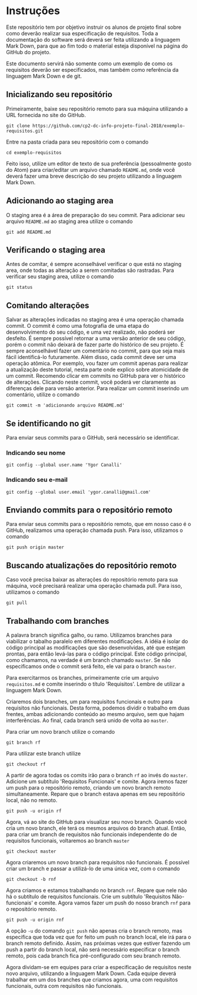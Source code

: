 # Instruções

Este repositório tem por objetivo instruir os alunos de projeto final sobre como deverão realizar sua especificação de requisitos. Toda a documentação do software será deverá ser feita utilizando a linguagem Mark Down, para que ao fim todo o material esteja disponível na página do GitHub do projeto.

Este documento servirá não somente como um exemplo de como os requisitos deverão ser especificados, mas também como referência da linguagem Mark Down e de git.

## Inicializando seu repositório

Primeiramente, baixe seu repositório remoto para sua máquina utilizando a URL fornecida no site do GitHub.

```
git clone https://github.com/cp2-dc-info-projeto-final-2018/exemplo-requisitos.git
```

Entre na pasta criada para seu repositório com o comando

```
cd exemplo-requisitos
```

Feito isso, utilize um editor de texto de sua preferência (pessoalmente gosto do Atom) para criar/editar um arquivo chamado `README.md`, onde você deverá fazer uma breve descrição do seu projeto utilizando a linguagem Mark Down.

## Adicionando ao staging area

O staging area é a área de preparação do seu commit. Para adicionar seu arquivo `README.md` ao staging area utilize o comando

```
git add README.md
```

## Verificando o staging area

Antes de comitar, é sempre aconselhável verificar o que está no staging area, onde todas as alteração a serem comitadas são rastradas. Para verificar seu staging area, utilize o comando

```
git status
```

## Comitando alterações

Salvar as alterações indicadas no staging area é uma operação chamada commit. O commit é como uma fotografia de uma etapa do desenvolvimento do seu código, e uma vez realizado, não poderá ser desfeito. É sempre possível retornar a uma versão anterior de seu código, porém o commit não deixará de fazer parte do histórico de seu projeto. É sempre aconselhável fazer um comentário no commit, para que seja mais fácil identificá-lo futuramente. Além disso, cada commit deve ser uma operação atômica. Por exemplo, vou fazer um commit apenas para realizar a atualização deste tutorial, nesta parte onde explico sobre atomicidade de um commit. Recomendo clicar em commits no GitHub para ver o histórico de alterações. Clicando neste commit, você poderá ver claramente as diferenças dele para versão anterior. Para realizar um commit inserindo um comentário, utilize o comando

```
git commit -m 'adicionando arquivo README.md'
```

## Se identificando no git

Para enviar seus commits para o GitHub, será necessário se identificar.

### Indicando seu nome

```
git config --global user.name 'Ygor Canalli'
```

### Indicando seu e-mail

```
git config --global user.email 'ygor.canalli@gmail.com'
```

## Enviando commits para o repositório remoto

Para enviar seus commits para o repositório remoto, que em nosso caso é o GitHub, realizamos uma operação chamada push. Para isso, utilizamos o comando

```
git push origin master
```

## Buscando atualizações do repositório remoto

Caso você precisa baixar as alterações do repositório remoto para sua máquina, você precisará realizar uma operação chamada pull. Para isso, utilizamos o comando

```
git pull
```

## Trabalhando com branches

A palavra branch significa galho, ou ramo. Utilizamos branches para viabilizar o tabalho paralelo em diferentes modificações. A idéia é isolar do código principal as modificações que são desenvolvidas, até que estejam prontas, para então levá-las para o código principal. Este código principal, como chamamos, na verdade é um branch chamado `master`. Se não especificamos onde o commit será feito, ele vai para o branch `master`.

Para exercitarmos os branches, primeiramente crie um arquivo `requisitos.md` e comite inserindo o título 'Requisitos'. Lembre de utilizar a linguagem Mark Down.

Criaremos dois branches, um para requisitos funcionais e outro para requisitos não funcionais. Desta forma, podemos dividir o trabalho em duas frentes, ambas adicionando conteúdo ao mesmo arquivo, sem que hajam interferências. Ao final, cada branch será unido de volta ao `master`.

Para criar um novo branch utilize o comando

```
git branch rf
```

Para utilizar este branch utilize

```
git checkout rf
```

A partir de agora todas os comits irão para o branch `rf` ao invés do `master`. Adicione um subtítulo 'Requisitos Funcionais' e comite. Agora iremos fazer um push para o repositório remoto, criando um novo branch remoto simultaneamente. Repare que o branch estava apenas em seu repositório local, não no remoto.

```
git push -u origin rf
```

Agora, vá ao site do GitHub para visualizar seu novo branch. Quando você cria um novo branch, ele terá os mesmos arquivos do branch atual. Então, para criar um branch de requisitos não funcionais independente do de requisitos funcionais, voltaremos ao branch `master`


```
git checkout master
```

Agora criaremos um novo branch para requisitos não funcionais. É possível criar um branch e passar a utilizá-lo de uma única vez, com o comando

```
git checkout -b rnf
```

Agora criamos e estamos trabalhando no branch `rnf`. Repare que nele não há o subtítulo de requisitos funcionais. Crie um subtítulo 'Requisitos Não-funcionais' e comite. Agora vamos fazer um push do nosso branch `rnf` para o repositório remoto.

```
git push -u origin rnf
```

A opção `-u` do comando `git push` não apenas cria o branch remoto, mas especifica que toda vez que for feito um push no branch local, ele irá para o branch remoto definido. Assim, nas próximas vezes que estiver fazendo um push a partir do branch local, não será necessário especificar o branch remoto, pois cada branch fica pré-configurado com seu branch remoto.

Agora dividam-se em equipes para criar a especificação de requisitos neste novo arquivo, utilizando a linguagem Mark Down. Cada equipe deverá trabalhar em um dos branches que criamos agora, uma com requisitos funcionais, outra com requisitos não funcionais.


